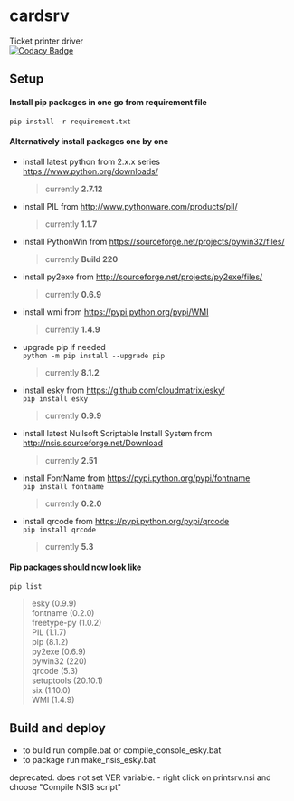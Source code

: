 # cardsrv
Ticket printer driver  
[![Codacy Badge](https://api.codacy.com/project/badge/Grade/fd513dfbfcb645b1ac43bc381b4b5482)](https://www.codacy.com/app/mihkel-putrinsh/cardsrv?utm_source=github.com&amp;utm_medium=referral&amp;utm_content=Piletilevi/cardsrv&amp;utm_campaign=Badge_Grade)


## Setup

#### Install pip packages in one go from requirement file  
  `pip install -r requirement.txt`

#### Alternatively install packages one by one

- install latest python from 2.x.x series https://www.python.org/downloads/  
  > currently **2.7.12**

- install PIL from http://www.pythonware.com/products/pil/  
  > currently **1.1.7**

- install PythonWin from https://sourceforge.net/projects/pywin32/files/  
  > currently **Build 220**

- install py2exe from http://sourceforge.net/projects/py2exe/files/  
  > currently **0.6.9**

- install wmi from https://pypi.python.org/pypi/WMI  
  > currently **1.4.9**

- upgrade pip if needed  
  `python -m pip install --upgrade pip`
  > currently **8.1.2**

- install esky from https://github.com/cloudmatrix/esky/  
  `pip install esky`
  > currently **0.9.9**

- install latest Nullsoft Scriptable Install System from http://nsis.sourceforge.net/Download  
  > currently **2.51**

- install FontName from https://pypi.python.org/pypi/fontname  
  `pip install fontname`
  > currently **0.2.0**

- install qrcode from https://pypi.python.org/pypi/qrcode  
  `pip install qrcode`
  > currently **5.3**


#### Pip packages should now look like  
`pip list`
> esky (0.9.9)  
fontname (0.2.0)  
freetype-py (1.0.2)  
PIL (1.1.7)  
pip (8.1.2)  
py2exe (0.6.9)  
pywin32 (220)  
qrcode (5.3)  
setuptools (20.10.1)  
six (1.10.0)  
WMI (1.4.9)  


## Build and deploy

- to build run compile.bat or compile\_console\_esky.bat
- to package run make\_nsis\_esky.bat

deprecated. does not set VER variable. - right click on printsrv.nsi and choose "Compile NSIS script"
